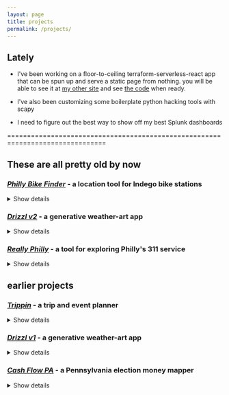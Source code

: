 ```yaml
---
layout: page
title: projects
permalink: /projects/
---
```


## Lately

- I've been working on a floor-to-ceiling terraform-serverless-react app that can be spun up and serve a static page from nothing. you will be able to see it at [my other site](https://sandrobraidotti.com) and see [the code](https://github.com/abraidotti/sandrobraidotti.com) when ready.

- I've also been customizing some boilerplate python hacking tools with scapy

- I need to figure out the best way to show off my best Splunk dashboards

===============================================================================

## These are all pretty old by now

### *[Philly Bike Finder](http://pbf-react.netlify.com)* - a location tool for Indego bike stations

<details>
  <summary>
    Show details
  </summary>
  <p>made with <strong>React and Bootstrap</strong></p>
  <p>uses: Google Maps API, Indego bikes API</p>
  <p>see the <a href="http://www.github.com/abraidotti/pbf-react">git repo</a> for more information.</p>
  <img src="/img/projects/pbf-react-screenshot.png">
</details>

### *[Drizzl v2](http://drizzl-react.netlify.com)* - a generative weather-art app

<details>
  <summary>
    Show details
  </summary>
  <p>made with <strong>React and Material UI</strong></p>
  <p>uses: <a href="https://vincentgarreau.com/particles.js/">particles.js</a>, the Dark Sky weather API, and lots of colors</p>
  <p>see the <a href="http://www.github.com/abraidotti/drizzl-react">git repo</a> for more information.</p>
  <img src="/img/projects/drizzl-react-screenshot.png">
</details>

### *[Really Philly](https://reallyphilly.netlify.com/)* - a tool for exploring Philly's 311 service

<details>
  <summary>
    Show details
  </summary>
  <p>made with: <strong>React, React Router, and Philly's 311 API</strong></p>
  <p>see the <a href="https://github.com/abraidotti/philad311phia">git repo</a> for more information.</p>
  <img src="/img/projects/really-philly-screenshot.png">
</details>

## earlier projects

### *[Trippin](http://trippin-app.herokuapp.com)* - a trip and event planner

<details>
  <summary>
    Show details
  </summary>
  <p>developed in a group with <a href="https://devin-hart.github.io/">Devin Hart</a> and <a href="https://nwitte4.github.io/">Nikki Witte</a></p>
  <p>made with <strong>Ruby on Rails</strong> and styled with Skeleton.css</p>
  <p>uses: Ruby on Rails, Google Maps API, Simple Calendar gem</p>
  <p>see the <a href="http://www.github.com/abraidotti/cal">git repo</a> for more information.</p>
  <img src="/img/projects/trippin-screenshot.png">
</details>

### *[Drizzl v1](http://drizzl.herokuapp.com)* - a generative weather-art app

<details>
  <summary>
    Show details
  </summary>
  <p>made with <strong>Node/Express.js</strong></p>
  <p>uses: Google Maps API, Darksky.net API, html canvas</p>
  <p>see the <a href="http://www.github.com/abraidotti/drizzl">git repo</a> for more information.</p>
  <img src="/img/projects/drizzl-screenshot.png">
</details>

### *[Cash Flow PA](https://github.com/phrig/cash_flow_pa)* - a Pennsylvania election money mapper

<details>
  <summary>
    Show details
  </summary>
  <p>developed with <a href="https://phrig-site.github.io/">PhRIG</a></p>
  <p>made with <strong>Rails</strong> and styled with Bootstrap</p>
  <p>uses: Leaflet Gem, lots of federal and state open data sets</p>
  <p>see the <a href="https://github.com/phrig/cashflow-pa-rails">git repo</a> for more information.</p>
  <img src="/img/projects/cashflow-pa-screenshot.png">
</details>
